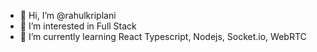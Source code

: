 - 👋 Hi, I’m @rahulkriplani
- 👀 I’m interested in Full Stack
- 🌱 I’m currently learning React Typescript, Nodejs, Socket.io, WebRTC


<!---
rahulkriplani/rahulkriplani is a ✨ special ✨ repository because its `README.md` (this file) appears on your GitHub profile.
You can click the Preview link to take a look at your changes.
--->
